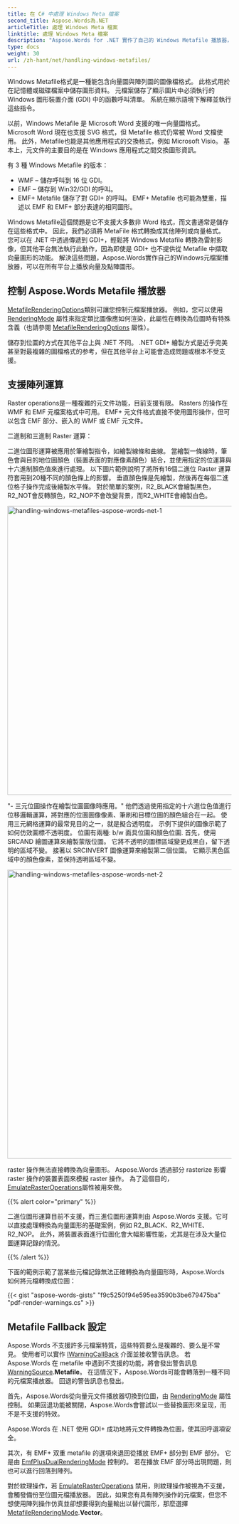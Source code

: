 ```yaml
---
title: 在 C# 中處理 Windows Meta 檔案
second_title: Aspose.Words為.NET
articleTitle: 處理 Windows Meta 檔案
linktitle: 處理 Windows Meta 檔案
description: "Aspose.Words for .NET 實作了自己的 Windows Metafile 播放器，可以在所有平台上播放 Metafile 格式，支援處理基本的 Metafile 功能，並可以使用 C# 進行 Fallback 到其他類型的 Metafile 播放器。"
type: docs
weight: 30
url: /zh-hant/net/handling-windows-metafiles/
---
```


Windows Metafile格式是一種能包含向量圖與陣列圖的圖像檔格式。 此格式用於在記憶體或磁碟檔案中儲存圖形資料。 元檔案儲存了顯示圖片中必須執行的 Windows 圖形裝置介面 (GDI) 中的函數呼叫清單。 系統在顯示語境下解釋並執行這些指令。

以前，Windows Metafile 是 Microsoft Word 支援的唯一向量圖格式。Microsoft Word 現在也支援 SVG 格式，但 Metafile 格式仍常被 Word 文檔使用。 此外，Metafile也能是其他應用程式的交換格式，例如 Microsoft Visio。 基本上，元文件的主要目的是在 Windows 應用程式之間交換圖形資訊。

有 3 種 Windows Metafile 的版本：

- WMF – 儲存呼叫到 16 位 GDI。
- EMF – 儲存到 Win32/GDI 的呼叫。
- EMF+ Metafile 儲存了對 GDI+ 的呼叫。 EMF+ Metafile 也可能為雙重，描述以 EMF 和 EMF+ 部分表達的相同圖形。

Windows Metafile這個問題是它不支援大多數非 Word 格式，而文書通常是儲存在這些格式中。 因此，我們必須將 MetaFile 格式轉換成其他陣列或向量格式。 您可以在 .NET 中透過傳遞到 GDI+，輕鬆將 Windows Metafile 轉換為雷射影像，但其他平台無法執行此動作，因為即使是 GDI+ 也不提供從 Metafile 中擷取向量圖形的功能。 解決這些問題，Aspose.Words實作自己的Windows元檔案播放器，可以在所有平台上播放向量及點陣圖形。

## 控制 Aspose.Words Metafile 播放器

[MetafileRenderingOptions](https://reference.aspose.com/words/net/aspose.words.saving/metafilerenderingoptions/)類別可讓您控制元檔案播放器。 例如，您可以使用 [RenderingMode](https://reference.aspose.com/words/net/aspose.words.saving/metafilerenderingoptions/renderingmode/) 屬性來指定類比圖像應如何渲染，此屬性在轉換為位圖時有特殊含義（也請參閱 [MetafileRenderingOptions](https://reference.aspose.com/words/net/aspose.words.saving/imagesaveoptions/metafilerenderingoptions/) 屬性）。

儲存到位圖的方式在其他平台上與 .NET 不同。 .NET GDI+ 繪製方式是近乎完美甚至對最複雜的圖檔格式的参考，但在其他平台上可能會造成問題或根本不受支援。

## 支援陣列運算

Raster operations是一種複雜的元文件功能，目前支援有限。 Rasters 的操作在 WMF 和 EMF 元檔案格式中可用。 EMF+ 元文件格式直接不使用圖形操作，但可以包含 EMF 部分、嵌入的 WMF 或 EMF 元文件。

二進制和三進制 Raster 運算：

二進位圖形運算被應用於筆繪製指令，如繪製線條和曲線。 當繪製一條線時，筆色會與目的地位圖顏色（裝置表面的對應像素顏色）結合，並使用指定的位運算與十六進制顏色值來進行處理。 以下圖片範例說明了將所有16個二進位 Raster 運算符套用到20種不同的顏色條上的影響。 垂直顏色條是先繪製，然後再在每個二進位格子操作完成後繪製水平條。 對於簡單的案例，R2_BLACK會繪製黑色，R2_NOT會反轉顏色，R2_NOP不會改變背景，而R2_WHITE會繪製白色。

<img src="handling-windows-metafiles-1.png" alt="handling-windows-metafiles-aspose-words-net-1" style="width:650px"/>

"- 三元位圖操作在繪製位圖圖像時應用。" 他們透過使用指定的十六進位色值進行位移邏輯運算，將對應的位圖圖像像素、筆刷和目標位圖的顏色組合在一起。 使用三元網格運算的最常見目的之一，就是擬合透明度。 示例下提供的圖像示範了如何仿效圖標不透明度。 位圖有兩種: b/w 面具位圖和顏色位圖. 首先，使用 SRCAND 繪圖運算來繪製蒙版位圖。 它將不透明的圖標區域變更成黑白，留下透明的區域不變。 接著以 SRCINVERT 圖像運算來繪製第二個位圖。 它顯示黑色區域中的顏色像素，並保持透明區域不變。

<img src="handling-windows-metafiles-2.png" alt="handling-windows-metafiles-aspose-words-net-2" style="width:650px"/>

 raster 操作無法直接轉換為向量圖形。 Aspose.Words 透過部分 rasterize 影響 raster 操作的裝置表面來模擬 raster 操作。 為了這個目的，[EmulateRasterOperations](https://reference.aspose.com/words/net/aspose.words.saving/metafilerenderingoptions/emulaterasteroperations/)屬性被用來做。

{{% alert color="primary" %}}

二進位圖形運算目前不支援，而三進位圖形運算則由 Aspose.Words 支援。它可以直接處理轉換為向量圖形的基礎案例，例如 R2_BLACK、R2_WHITE、R2_NOP。 此外，將裝置表面進行位圖化會大幅影響性能，尤其是在涉及大量位圖運算記錄的情況。

{{% /alert %}}

下面的範例示範了當某些元檔記錄無法正確轉換為向量圖形時，Aspose.Words 如何將元檔轉換成位圖：

{{< gist "aspose-words-gists" "f9c5250f94e595ea3590b3be679475ba" "pdf-render-warnings.cs" >}}

##  Metafile Fallback 設定

Aspose.Words 不支援許多元檔案特質，這些特質要么是複雜的、要么是不常見。 使用者可以實作 [IWarningCallBack](https://reference.aspose.com/words/net/aspose.words/iwarningcallback/) 介面並接收警告訊息。 若 Aspose.Words 在 metafile 中遇到不支援的功能，將會發出警告訊息 [WarningSource](https://reference.aspose.com/words/net/aspose.words/warningsource/).**Metafile**。 在這情況下，Aspose.Words可能會轉落到一種不同的元檔案播放器。 回退的警告訊息也發出。

首先，Aspose.Words從向量元文件播放器切換到位圖，由 [RenderingMode](https://reference.aspose.com/words/net/aspose.words.saving/metafilerenderingoptions/renderingmode/) 屬性控制。 如果回退功能被關閉，Aspose.Words會嘗試以一些替換圖形來呈现，而不是不支援的特效。

Aspose.Words 在 .NET 使用 GDI+ 成功地將元文件轉換為位圖，使其回呼選項安全。

其次，有 EMF+ 双重 metafile 的選項來退回從播放 EMF+ 部分到 EMF 部分。 它是由 [EmfPlusDualRenderingMode](https://reference.aspose.com/words/net/aspose.words.saving/metafilerenderingoptions/emfplusdualrenderingmode/) 控制的。 若在播放 EMF 部分時出現問題，則也可以進行回落到陣列。

對於紋理操作，若 [EmulateRasterOperations](https://reference.aspose.com/words/net/aspose.words.saving/metafilerenderingoptions/emulaterasteroperations/) 禁用，則紋理操作被視為不支援，會觸發備份至位圖元檔播放器。 因此，如果您有具有陣列操作的元檔案，但您不想使用陣列操作仿真並卻想要得到向量輸出以替代圖形，那麼選擇 [MetafileRenderingMode](https://reference.aspose.com/words/net/aspose.words.saving/metafilerenderingmode/).**Vector**。
